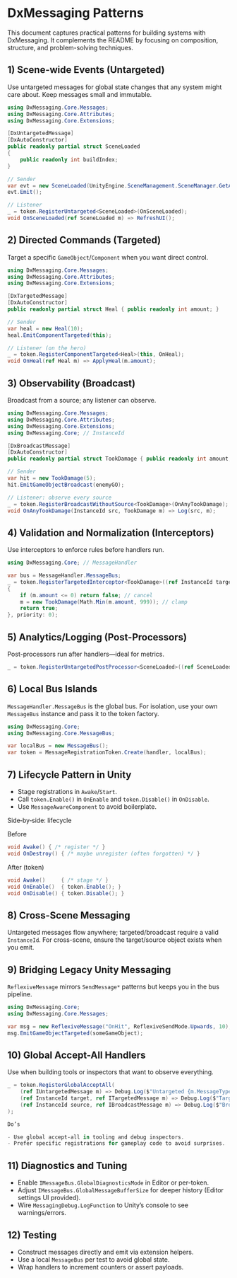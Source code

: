 # DxMessaging Patterns

This document captures practical patterns for building systems with DxMessaging. It complements the README by focusing on composition, structure, and problem-solving techniques.

## 1) Scene-wide Events (Untargeted)

Use untargeted messages for global state changes that any system might care about. Keep messages small and immutable.

```csharp
using DxMessaging.Core.Messages;
using DxMessaging.Core.Attributes;
using DxMessaging.Core.Extensions;

[DxUntargetedMessage]
[DxAutoConstructor]
public readonly partial struct SceneLoaded
{
    public readonly int buildIndex;
}

// Sender
var evt = new SceneLoaded(UnityEngine.SceneManagement.SceneManager.GetActiveScene().buildIndex);
evt.Emit();

// Listener
_ = token.RegisterUntargeted<SceneLoaded>(OnSceneLoaded);
void OnSceneLoaded(ref SceneLoaded m) => RefreshUI();
```

## 2) Directed Commands (Targeted)

Target a specific `GameObject`/`Component` when you want direct control.

```csharp
using DxMessaging.Core.Messages;
using DxMessaging.Core.Attributes;
using DxMessaging.Core.Extensions;

[DxTargetedMessage]
[DxAutoConstructor]
public readonly partial struct Heal { public readonly int amount; }

// Sender
var heal = new Heal(10);
heal.EmitComponentTargeted(this);

// Listener (on the hero)
_ = token.RegisterComponentTargeted<Heal>(this, OnHeal);
void OnHeal(ref Heal m) => ApplyHeal(m.amount);
```

## 3) Observability (Broadcast)

Broadcast from a source; any listener can observe.

```csharp
using DxMessaging.Core.Messages;
using DxMessaging.Core.Attributes;
using DxMessaging.Core.Extensions;
using DxMessaging.Core; // InstanceId

[DxBroadcastMessage]
[DxAutoConstructor]
public readonly partial struct TookDamage { public readonly int amount; }

// Sender
var hit = new TookDamage(5);
hit.EmitGameObjectBroadcast(enemyGO);

// Listener: observe every source
_ = token.RegisterBroadcastWithoutSource<TookDamage>(OnAnyTookDamage);
void OnAnyTookDamage(InstanceId src, TookDamage m) => Log(src, m);
```

## 4) Validation and Normalization (Interceptors)

Use interceptors to enforce rules before handlers run.

```csharp
using DxMessaging.Core; // MessageHandler

var bus = MessageHandler.MessageBus;
_ = token.RegisterTargetedInterceptor<TookDamage>((ref InstanceId target, ref TookDamage m) =>
{
    if (m.amount <= 0) return false; // cancel
    m = new TookDamage(Math.Min(m.amount, 999)); // clamp
    return true;
}, priority: 0);
```

## 5) Analytics/Logging (Post-Processors)

Post-processors run after handlers—ideal for metrics.

```csharp
_ = token.RegisterUntargetedPostProcessor<SceneLoaded>((ref SceneLoaded m) => Metrics.TrackScene(m.index));
```

## 6) Local Bus Islands

`MessageHandler.MessageBus` is the global bus. For isolation, use your own `MessageBus` instance and pass it to the token factory.

```csharp
using DxMessaging.Core;
using DxMessaging.Core.MessageBus;

var localBus = new MessageBus();
var token = MessageRegistrationToken.Create(handler, localBus);
```

## 7) Lifecycle Pattern in Unity

- Stage registrations in `Awake`/`Start`.
- Call `token.Enable()` in `OnEnable` and `token.Disable()` in `OnDisable`.
- Use `MessageAwareComponent` to avoid boilerplate.

Side‑by‑side: lifecycle

Before

```csharp
void Awake() { /* register */ }
void OnDestroy() { /* maybe unregister (often forgotten) */ }
```

After (token)

```csharp
void Awake()     { /* stage */ }
void OnEnable()  { token.Enable(); }
void OnDisable() { token.Disable(); }
```

## 8) Cross-Scene Messaging

Untargeted messages flow anywhere; targeted/broadcast require a valid `InstanceId`. For cross-scene, ensure the target/source object exists when you emit.

## 9) Bridging Legacy Unity Messaging

`ReflexiveMessage` mirrors `SendMessage*` patterns but keeps you in the bus pipeline.

```csharp
using DxMessaging.Core;
using DxMessaging.Core.Messages;

var msg = new ReflexiveMessage("OnHit", ReflexiveSendMode.Upwards, 10);
msg.EmitGameObjectTargeted(someGameObject);
```

## 10) Global Accept-All Handlers

Use when building tools or inspectors that want to observe everything.

```csharp
_ = token.RegisterGlobalAcceptAll(
    (ref IUntargetedMessage m) => Debug.Log($"Untargeted {m.MessageType}"),
    (ref InstanceId target, ref ITargetedMessage m) => Debug.Log($"Targeted {m.MessageType} to {target}"),
    (ref InstanceId source, ref IBroadcastMessage m) => Debug.Log($"Broadcast {m.MessageType} from {source}")
);

Do’s

- Use global accept‑all in tooling and debug inspectors.
- Prefer specific registrations for gameplay code to avoid surprises.
```

## 11) Diagnostics and Tuning

- Enable `IMessageBus.GlobalDiagnosticsMode` in Editor or per-token.
- Adjust `IMessageBus.GlobalMessageBufferSize` for deeper history (Editor settings UI provided).
- Wire `MessagingDebug.LogFunction` to Unity’s console to see warnings/errors.

## 12) Testing

- Construct messages directly and emit via extension helpers.
- Use a local `MessageBus` per test to avoid global state.
- Wrap handlers to increment counters or assert payloads.
